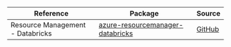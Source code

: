 | Reference | Package | Source |
|---|---|---|
|Resource Management - Databricks|[azure-resourcemanager-databricks](https://repo1.maven.org/maven2/com/azure/resourcemanager/azure-resourcemanager-databricks)|[GitHub](https://github.com/Azure/azure-sdk-for-java/blob/main/sdk/databricks/azure-resourcemanager-databricks)|
